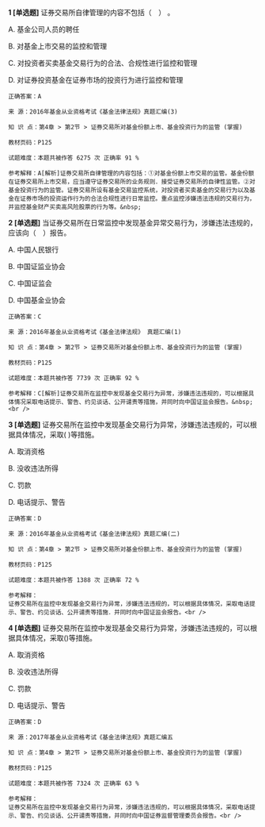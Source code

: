 **1 [单选题]** 证券交易所自律管理的内容不包括（&emsp;） 。 

A. 基金公司人员的聘任&nbsp;

B. 对基金上市交易的监控和管理&nbsp;

C. 对投资者买卖基金交易行为的合法、合规性进行监控和管理&nbsp;

D. 对证券投资基金在证券市场的投资行为进行监控和管理&nbsp;

```
正确答案：A

来 源：2016年基金从业资格考试《基金法律法规》真题汇编(3)

知 识 点：第4章 > 第2节 > 证券交易所对基金份额上市、基金投资行为的监管 (掌握)

教材页码：P125

试题难度：本题共被作答 6275 次 正确率 91 %

参考解释：A[解析]证券交易所自律管理的内容包括：①对基金份额上市交易的监管。基金份额在证券交易所上市交易，应当遵守证券交易所的业务规则．接受证券交易所的自律性监管。②对基金投资行为的监管。证券交易所设有基金交易监控系统，对投资者买卖基金的交易行为以及基金在证券市场的投资运作行为的合法合规性进行日常监控。重点监控涉嫌违法违规的交易行为，并监控基金财产买卖高风险股票的行为等。&nbsp;
```


**2 [单选题]** 当证券交易所在日常监控中发现基金异常交易行为，涉嫌违法违规的，应该向（&emsp;）报告。 

A. 中国人民银行&nbsp;

B. 中国证监业协会&nbsp;

C. 中国证监会&nbsp;

D. 中国基金业协会&nbsp;

```
正确答案：C

来 源：2016年基金从业资格考试《基金法律法规》 真题汇编(1)

知 识 点：第4章 > 第2节 > 证券交易所对基金份额上市、基金投资行为的监管 (掌握)

教材页码：P125

试题难度：本题共被作答 7739 次 正确率 92 %

参考解释：C[解析]证券交易所在监控中发现基金交易行为异常，涉嫌违法违规的，可以根据具体情况采取电话提示、警告、约见谈话、公开谴责等措施，并同时向中国证监会报告。&nbsp;<br />
```


**3 [单选题]** 
证券交易所在监控中发现基金交易行为异常，涉嫌违法违规的，可以根据具体情况，采取( )等措施。

A. 取消资格

B. 没收违法所得

C. 罚款

D. 电话提示、警告

```
正确答案：D

来 源：2016年基金从业资格考试《基金法律法规》真题汇编(二)

知 识 点：第4章 > 第2节 > 证券交易所对基金份额上市、基金投资行为的监管 (掌握)

教材页码：P125

试题难度：本题共被作答 1388 次 正确率 72 %

参考解释：
证券交易所在监控中发现基金交易行为异常，涉嫌违法违规的，可以根据具体情况，采取电话提示、警告、约见谈话、公开谴责等措施．并同时向中国证监会报告。<br />

```


**4 [单选题]** 
证券交易所在监控中发现基金交易行为异常，涉嫌违法违规的，可以根据具体情况，采取()等措施。 

A. 取消资格

B. 没收违法所得

C. 罚款

D. 电话提示、警告

```
正确答案：D

来 源：2017年基金从业资格考试《基金法律法规》真题汇编五

知 识 点：第4章 > 第2节 > 证券交易所对基金份额上市、基金投资行为的监管 (掌握)

教材页码：P125

试题难度：本题共被作答 7324 次 正确率 63 %

参考解释：
证券交易所在监控中发现基金交易行为异常，涉嫌违法违规的，可以根据具体情况，采取电话提示、警告、约见谈话、公开谴责等措施，并同时向中国证券监督管理委员会报告。<br />

```

